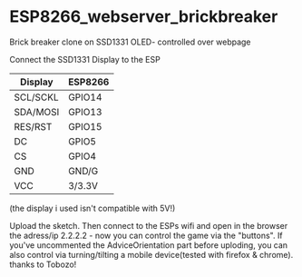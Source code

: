 # ESP8266_webserver_brickbreaker
Brick breaker clone on SSD1331 OLED- controlled over webpage

Connect the SSD1331 Display to the ESP

 | Display | ESP8266 |
 | --- | --- |
 | SCL/SCKL | GPIO14 |
 | SDA/MOSI | GPIO13 |
 | RES/RST  | GPIO15 |
 | DC       | GPIO5 |
 | CS       | GPIO4 |
 | GND      | GND/G |
 | VCC      | 3/3.3V |
 (the display i used isn't compatible with 5V!)
  
Upload the sketch. Then connect to the ESPs wifi and open in the browser the adress/ip
2.2.2.2 - now you can control the game via the "buttons".
If you've uncommented the AdviceOrientation part before uploding, you can also control
via turning/tilting a mobile device(tested with firefox & chrome). thanks to Tobozo!

